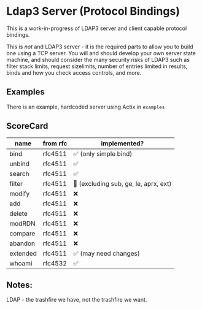 # Ldap3 Server (Protocol Bindings)

This is a work-in-progress of LDAP3 server and client capable protocol bindings.

This is *not* and LDAP3 server - it is the required parts to allow you to build one
using a TCP server. You will and should develop your own server state machine, and
should consider the many security risks of LDAP3 such as filter stack limits,
request sizelimits, number of entries limited in results, binds and how you
check access controls, and more.

## Examples

There is an example, hardcoded server using Actix in `examples`

## ScoreCard

| name | from rfc | implemented? |
| ---- | -------- | ------------ |
| bind | rfc4511  | ✅ (only simple bind) |
| unbind | rfc4511 | ✅ |
| search | rfc4511 | ✅ |
| filter | rfc4511 | 🔨 (excluding sub, ge, le, aprx, ext) |
| modify | rfc4511 | ❌ |
| add | rfc4511 | ❌ |
| delete | rfc4511 | ❌ |
| modRDN | rfc4511 | ❌ |
| compare | rfc4511 | ❌ |
| abandon | rfc4511 | ❌ |
| extended | rfc4511 | ✅ (may need changes) |
| whoami | rfc4532 | ✅ |

## Notes:

LDAP - the trashfire we have, not the trashfire we want.
